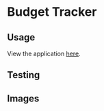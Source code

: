# Budget Tracker



## Usage

View the application [here](https://warm-hollows-71432.herokuapp.com/).

## Testing

## Images